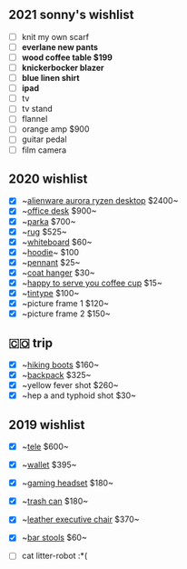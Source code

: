 ## 2021 sonny's wishlist

- [ ] knit my own scarf
- [ ] **everlane new pants**
- [ ] **wood coffee table $199**
- [ ] **knickerbocker blazer**
- [ ] **blue linen shirt**
- [ ] **ipad**
- [ ] tv
- [ ] tv stand
- [ ] flannel
- [ ] orange amp $900
- [ ] guitar pedal
- [ ] film camera

## 2020 wishlist

- [x] ~[alienware aurora ryzen desktop](https://www.dell.com/en-us/member/shop/desktop-computers/new-alienware-aurora-ryzen-edition-gaming-desktop/spd/alienware-aurora-r10-desktop) $2400~
- [x] ~[office desk](https://www.poppin.com/Series-A-Executive-Desk%2C-Natural-Oak%2C-72%22%2C-White-Legs-103999+%3A+105510.html) $900~
- [x] ~[parka](https://www.patagonia.com/product/mens-frozen-range-parka/27975.html) $700~
- [x] ~[rug](https://aelfie.com/products/kiki-shag-5x8?variant=15817523036263) $525~
- [x] ~[whiteboard](https://www.amazon.com/gp/product/B01J50F8PM/ref=ppx_yo_dt_b_asin_title_o00_s00) $60~
- [x] ~[hoodie](https://www.upstatestock.com/collections/tops/products/grey-hoodie)~ $100
- [x] ~[pennant](https://www.upstatestock.com/collections/decor/products/oxford-pennant-not-all-who-wanter-are-lost) $25~
- [x] ~[coat hanger](https://www.etsy.com/listing/697906830/craftarea-wooden-natural-edge-vintage) $30~
- [x] ~[happy to serve you coffee cup](https://www.upstatestock.com/products/happy-to-serve-you-10oz) $15~
- [x] ~[tintype](https://borucki.com/tintype/greenpointers) $100~
- [x] ~picture frame 1 $120~
- [x] ~picture frame 2 $150~

## 🇨🇴 trip

- [x] ~[hiking boots](https://www.rei.com/product/163528/vasque-breeze-at-low-gtx-hiking-shoes-mens) $160~
- [x] ~[backpack](https://www.bradleymountain.com/collections/bags/products/the-biographer-charcoal) $325~
- [x] ~yellow fever shot $260~
- [x] ~hep a and typhoid shot $30~

## 2019 wishlist

- [x] ~[tele](https://www.guitarcenter.com/Fender/Special-Edition-HH-Maple-Fingerboard-Standard-Telecaster-Sea-Foam-Pearl-1500000011253.gc?pfm=item_page.rrt1|PopularProductsInCategory#productDetail) $600~
- [x] ~[wallet](https://www.prada.com/us/en/men/accessories/wallets/products.saffiano_leather_wallet.2MO233_053_F0002.html) $395~
- [x] ~[gaming headset](https://steelseries.com/gaming-headsets/arctis-pro) $180~
- [x] ~[trash can](https://www.bedbathandbeyond.com/store/product/simplehuman-reg-55-liter-rectangular-step-trash-can-with-liner-pocket/3267260?categoryId=14368) $180~
- [x] ~[leather executive chair](https://www.staples.com/La-Z-Boy-Winston-Leather-Executive-Office-Chair-Fixed-Arms-Brown-44763/product_1200191?cid=PS:GooglePLAs:1200191&ci_src=17588969&ci_sku=1200191&KPID=1200191&gclid=Cj0KCQjwitPnBRCQARIsAA5n84mUs2W06Lc929BdX1gOYsLOOUdbAPg2RAHakKeF12AKmiBVfypQHMEaApw4EALw_wcB) $370~
- [x] ~[bar stools](https://www.amazon.com/dp/B001FB5K94/ref=cm_sw_em_r_mt_dp_U_0lNlDbSD5849J) $60~
- [ ] cat litter-robot :*(

